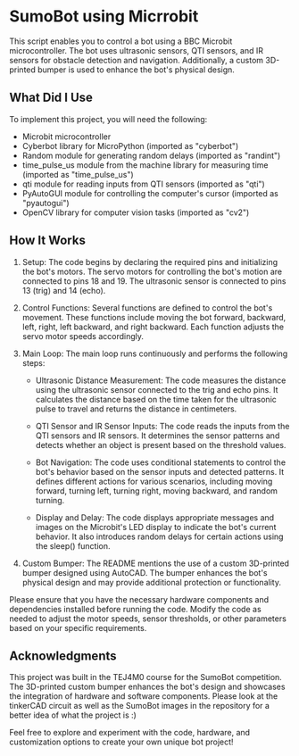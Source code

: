 # SumoBot using Micrrobit

This script enables you to control a bot using a BBC Microbit microcontroller. The bot uses ultrasonic sensors, QTI sensors, and IR sensors for obstacle detection and navigation. Additionally, a custom 3D-printed bumper is used to enhance the bot's physical design.

## What Did I Use

To implement this project, you will need the following:

- Microbit microcontroller
- Cyberbot library for MicroPython (imported as "cyberbot")
- Random module for generating random delays (imported as "randint")
- time_pulse_us module from the machine library for measuring time (imported as "time_pulse_us")
- qti module for reading inputs from QTI sensors (imported as "qti")
- PyAutoGUI module for controlling the computer's cursor (imported as "pyautogui")
- OpenCV library for computer vision tasks (imported as "cv2")

## How It Works

1. Setup: The code begins by declaring the required pins and initializing the bot's motors. The servo motors for controlling the bot's motion are connected to pins 18 and 19. The ultrasonic sensor is connected to pins 13 (trig) and 14 (echo).

2. Control Functions: Several functions are defined to control the bot's movement. These functions include moving the bot forward, backward, left, right, left backward, and right backward. Each function adjusts the servo motor speeds accordingly.

3. Main Loop: The main loop runs continuously and performs the following steps:

   - Ultrasonic Distance Measurement: The code measures the distance using the ultrasonic sensor connected to the trig and echo pins. It calculates the distance based on the time taken for the ultrasonic pulse to travel and returns the distance in centimeters.

   - QTI Sensor and IR Sensor Inputs: The code reads the inputs from the QTI sensors and IR sensors. It determines the sensor patterns and detects whether an object is present based on the threshold values.

   - Bot Navigation: The code uses conditional statements to control the bot's behavior based on the sensor inputs and detected patterns. It defines different actions for various scenarios, including moving forward, turning left, turning right, moving backward, and random turning.

   - Display and Delay: The code displays appropriate messages and images on the Microbit's LED display to indicate the bot's current behavior. It also introduces random delays for certain actions using the sleep() function.

4. Custom Bumper: The README mentions the use of a custom 3D-printed bumper designed using AutoCAD. The bumper enhances the bot's physical design and may provide additional protection or functionality.

Please ensure that you have the necessary hardware components and dependencies installed before running the code. Modify the code as needed to adjust the motor speeds, sensor thresholds, or other parameters based on your specific requirements.

## Acknowledgments

This project was built in the TEJ4M0 course for the SumoBot competition. The 3D-printed custom bumper enhances the bot's design and showcases the integration of hardware and software components. Please look at the tinkerCAD circuit as well as the SumoBot images in the repository for a better idea of what the project is :)

Feel free to explore and experiment with the code, hardware, and customization options to create your own unique bot project!

